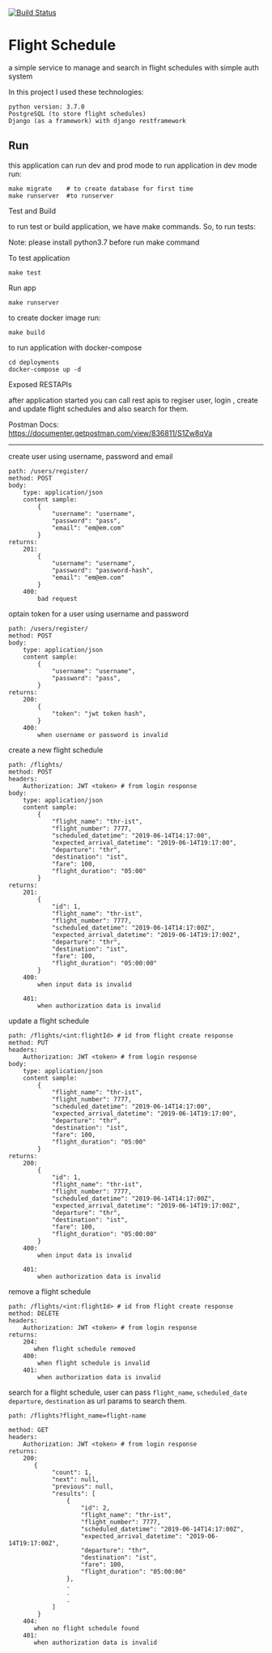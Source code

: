 [![Build Status](https://travis-ci.org/mirzakhany/flight-schedule.svg?branch=master)](https://travis-ci.org/mirzakhany/flight-schedule)

Flight Schedule
===
a simple service to manage and search in flight schedules with simple auth system 


In this project I used these technologies:

    python version: 3.7.0
    PostgreSQL (to store flight schedules)
    Django (as a framework) with django restframework


Run
---
this application can run dev and prod mode
to run application in dev mode run:

    make migrate    # to create database for first time
    make runserver  #to runserver


Test and Build

to run test or build application, we have make commands. So, to run tests:

Note: please install python3.7 before run make command

To test application

    make test

Run app

    make runserver

to create docker image run:

    make build

to run application with docker-compose

    cd deployments
    docker-compose up -d


Exposed RESTAPIs

after application started you can call rest apis to regiser user, login , create and update 
flight schedules and also search for them.

Postman Docs: https://documenter.getpostman.com/view/836811/S1Zw8qVa

---
create user using username, password and email

    path: /users/register/
    method: POST
    body: 
        type: application/json
        content sample:
            {
                "username": "username",
                "password": "pass",
                "email": "em@em.com"
            }
    returns:
        201:
            {
                "username": "username",
                "password": "password-hash",
                "email": "em@em.com"
            }
        400:
            bad request    

optain token for a user using username and password

    path: /users/register/
    method: POST
    body: 
        type: application/json
        content sample:
            {
                "username": "username",
                "password": "pass",
            }
    returns:
        200:
            {
                "token": "jwt token hash",
            }
        400:
            when username or password is invalid 

create a new flight schedule

    path: /flights/
    method: POST
    headers:
        Authorization: JWT <token> # from login response
    body: 
        type: application/json
        content sample:
            {
                "flight_name": "thr-ist",
                "flight_number": 7777,
                "scheduled_datetime": "2019-06-14T14:17:00",
                "expected_arrival_datetime": "2019-06-14T19:17:00",
                "departure": "thr",
                "destination": "ist",
                "fare": 100,
                "flight_duration": "05:00"
            }
    returns:
        201:
            {
                "id": 1,
                "flight_name": "thr-ist",
                "flight_number": 7777,
                "scheduled_datetime": "2019-06-14T14:17:00Z",
                "expected_arrival_datetime": "2019-06-14T19:17:00Z",
                "departure": "thr",
                "destination": "ist",
                "fare": 100,
                "flight_duration": "05:00:00"
            }
        400:
            when input data is invalid

        401:
            when authorization data is invalid

update a flight schedule

    path: /flights/<int:flightId> # id from flight create response
    method: PUT
    headers:
        Authorization: JWT <token> # from login response    
    body: 
        type: application/json
        content sample:
            {
                "flight_name": "thr-ist",
                "flight_number": 7777,
                "scheduled_datetime": "2019-06-14T14:17:00",
                "expected_arrival_datetime": "2019-06-14T19:17:00",
                "departure": "thr",
                "destination": "ist",
                "fare": 100,
                "flight_duration": "05:00"
            }
    returns:
        200:
            {
                "id": 1,
                "flight_name": "thr-ist",
                "flight_number": 7777,
                "scheduled_datetime": "2019-06-14T14:17:00Z",
                "expected_arrival_datetime": "2019-06-14T19:17:00Z",
                "departure": "thr",
                "destination": "ist",
                "fare": 100,
                "flight_duration": "05:00:00"
            }
        400:
            when input data is invalid

        401:
            when authorization data is invalid

remove a flight schedule

    path: /flights/<int:flightId> # id from flight create response
    method: DELETE
    headers:
        Authorization: JWT <token> # from login response    
    returns:
        204:
           when flight schedule removed
        400:
            when flight schedule is invalid
        401:
            when authorization data is invalid

search for a flight schedule, user can pass ```flight_name```, ```scheduled_date```
```departure```, ```destination``` as url params to search them.

    path: /flights?flight_name=flight-name

    method: GET
    headers:
        Authorization: JWT <token> # from login response    
    returns:
        200:
           {
                "count": 1,
                "next": null,
                "previous": null,
                "results": [
                    {
                        "id": 2,
                        "flight_name": "thr-ist",
                        "flight_number": 7777,
                        "scheduled_datetime": "2019-06-14T14:17:00Z",
                        "expected_arrival_datetime": "2019-06-14T19:17:00Z",
                        "departure": "thr",
                        "destination": "ist",
                        "fare": 100,
                        "flight_duration": "05:00:00"
                    },
                    .
                    .
                    .
                ]
            }
        404:
           when no flight schedule found
        401:
           when authorization data is invalid
